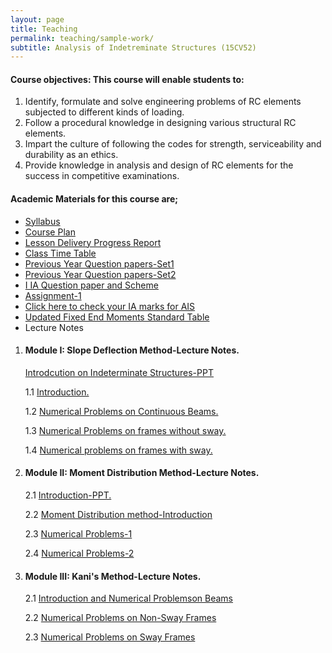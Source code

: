 ```yaml
---
layout: page
title: Teaching
permalink: teaching/sample-work/
subtitle: Analysis of Indetreminate Structures (15CV52)
---
```


#### Course objectives: This course will enable students to:

1. Identify, formulate and solve engineering problems of RC elements subjected to different kinds of loading.
2. Follow a procedural knowledge in designing various structural RC elements.
3. Impart the culture of following the codes for strength, serviceability and durability as an ethics.
4. Provide knowledge in analysis and design of RC elements for the success in competitive examinations. 

#### Academic Materials for this course are;

* [Syllabus](https://drive.google.com/open?id=0B7DoZbz5_0lfY1FDSzNwblo5Mk0)
* [Course Plan](https://drive.google.com/open?id=0B7DoZbz5_0lfSF9HRzJrNW9wMEU)
* [Lesson Delivery Progress Report](https://drive.google.com/open?id=0B7DoZbz5_0lfckFQRTJ4eDdNZnM)
* [Class Time Table](https://drive.google.com/open?id=0B7DoZbz5_0lfRk9WODRmZTIyREk)
* [Previous Year Question papers-Set1](https://drive.google.com/open?id=0B7DoZbz5_0lfN2hVT2hPbGZxYTA)
* [Previous Year Question papers-Set2](https://drive.google.com/open?id=0B7DoZbz5_0lfV21LWFpqVnhTTUU)
* [I IA Question paper and Scheme](https://drive.google.com/open?id=0B7DoZbz5_0lfaWZRbmxobV9fVW8)
* [Assignment-1](https://drive.google.com/open?id=0B7DoZbz5_0lfSWd1TEFLNVhFUFU)
* [Click here to check your IA marks for AIS](https://drive.google.com/open?id=0B7DoZbz5_0lfb21MNUpjbl95N1U)
* [Updated Fixed End Moments Standard Table](https://drive.google.com/open?id=0B7DoZbz5_0lfelBkLXJQMGdBWU0)
* Lecture Notes

1. #### Module I: Slope Deflection Method-Lecture Notes.

    [Introdcution on Indeterminate Structures-PPT](https://drive.google.com/open?id=0B7DoZbz5_0lfSTQzZ3UyUEJ1MzQ)
    
    1.1 [Introduction.](https://drive.google.com/open?id=0B7DoZbz5_0lfRzNyUlhFUUduUTA)

    1.2 [Numerical Problems on Continuous Beams.](https://drive.google.com/open?id=0B7DoZbz5_0lfUE9hbjluNTZ0c3c)

    1.3 [Numerical Problems on frames without sway.](https://drive.google.com/open?id=0B7DoZbz5_0lfb1F0emhnLTJRWHM)

    1.4 [Numerical problems on frames with sway.](https://drive.google.com/open?id=0B7DoZbz5_0lfOVBCQWFoczdELWs)

2. #### Module II: Moment Distribution Method-Lecture Notes.

     2.1 [Introduction-PPT.](https://drive.google.com/open?id=0B7DoZbz5_0lfcVRMMGZPVXY2dXc)
     
     2.2 [Moment Distribution method-Introduction](https://drive.google.com/open?id=0B7DoZbz5_0lfNHRfc1p0aGJPVms)
     
     2.3 [Numerical Problems-1](https://drive.google.com/open?id=0B7DoZbz5_0lfTkM4NV9CQ20yQUE)
     
     2.4 [Numerical Problems-2](https://drive.google.com/open?id=0B7DoZbz5_0lfbUJuM3BwRmhKeUk)

3. #### Module III: Kani's Method-Lecture Notes.

     2.1 [Introduction and Numerical Problemson Beams]()
     
     2.2 [Numerical Problems on Non-Sway Frames]()
     
     2.3 [Numerical Problems on Sway Frames]()



